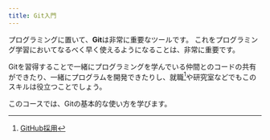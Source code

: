 ```yaml
---
title: Git入門
---
```


プログラミングに置いて、**Git**は非常に重要なツールです。
これをプログラミング学習においてなるべく早く使えるようになることは、非常に重要です。

Gitを習得することで一緒にプログラミングを学んでいる仲間とのコードの共有ができたり、一緒にプログラムを開発できたりし、就職[^1]や研究室などでもこのスキルは役立つことでしょう。

このコースでは、Gitの基本的な使い方を学びます。

[^1]: [GitHub採用](https://hrnote.jp/contents/contents-1644/)
